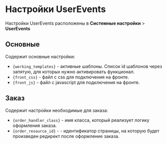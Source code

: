 # Настройки UserEvents

Настройки UserEvents расположены в **Системные настройки** > **UserEvents**

## Основные

Содержит основные настройки:

* `{working_templates}` - активные шаблоны. Список id шаблонов через запятую, для которых нужно активировать функционал.
* `{front_css}` - файл с css для подключения на фронте.
* `{front_js}` - файл с javascript для подключения на фронте.

## Заказ

Содержит настройки необходимые для заказа:

* `{order_handler_class}` - имя класса, который реализует логику оформления заказа.
* `{order_resource_id}` - - идентификатор страницы, на которую будет произведен редирект после оформление заказа.

[020103]: /components/minishop2/interface/orders
[020104]: /components/minishop2/interface/settings
